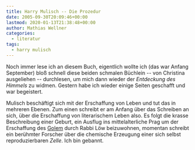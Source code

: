 ```yaml
---
title: Harry Mulisch -- Die Prozedur
date: 2005-09-30T20:09:46+00:00
lastmod: 2020-01-13T21:38:48+00:00
author: Mathias Wellner
categories:
  - literatur
tags:
  - harry mulisch
---
```

Noch immer lese ich an diesem Buch, eigentlich wollte ich (das war Anfang September) bloß schnell diese beiden schmalen Büchlein -- von Christina ausgeliehen -- durchlesen, um mich dann wieder der _Entdeckung des Himmels_ zu widmen. Gestern habe ich wieder einige Seiten geschafft und war begeistert.
<!--more-->

Mulisch beschäftigt sich mit der Erschaffung von Leben und tut das in mehreren Ebenen. Zum einen schreibt er am Anfang über das Schreiben an sich, über die Erschaffung von literarischem Leben also. Es folgt die krasse Beschreibung einer Geburt, ein Ausflug ins mittelalterliche Prag um der Erschaffung des [Golem](https://de.wikipedia.org/wiki/Golem) durch Rabbi Löw beizuwohnen, momentan schreibt ein berühmter Forscher über die chemische Erzeugung einer sich selbst reproduzierbaren _Zelle_. Ich bin gebannt.